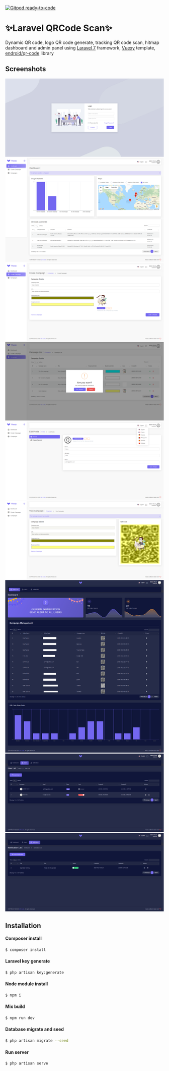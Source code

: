 [![Gitpod ready-to-code](https://img.shields.io/badge/Gitpod-ready--to--code-blue?logo=gitpod)](https://gitpod.io/#https://github.com/devdreamcatch/laravel-qrcode-campaign)

# ✨Laravel QRCode Scan✨

Dynamic QR code, logo QR code generate, tracking QR code scan, hitmap dashboard and admin panel using [Laravel 7](https://laravel.com) framework, [Vuexy](https://themeforest.net/item/vuexy-vuejs-html-laravel-admin-dashboard-template/23328599) template, [endroid/qr-code](https://github.com/endroid/qr-code) library


## Screenshots
![ScreenShot](/screenshots/screenshot1.png)
![ScreenShot](/screenshots/screenshot2.png)
![ScreenShot](/screenshots/screenshot3.png)
![ScreenShot](/screenshots/screenshot4.png)
![ScreenShot](/screenshots/screenshot5.png)
![ScreenShot](/screenshots/screenshot6.png)
![ScreenShot](/screenshots/screenshot7.png)
![ScreenShot](/screenshots/screenshot8.png)
![ScreenShot](/screenshots/screenshot9.png)

## Installation

#### Composer install
```sh
$ composer install
```

#### Laravel key generate
```sh
$ php artisan key:generate
```

#### Node module install
```sh
$ npm i
```

#### Mix build
```sh
$ npm run dev
```

#### Database migrate and seed
```sh
$ php artisan migrate --seed
```

#### Run server
```sh
$ php artisan serve
```